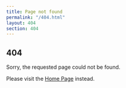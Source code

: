 ```yaml
---
title: Page not found
permalink: "/404.html"
layout: 404
section: 404
---
```


## 404

Sorry, the requested page could not be found.

Please visit the [Home Page](/) instead.
